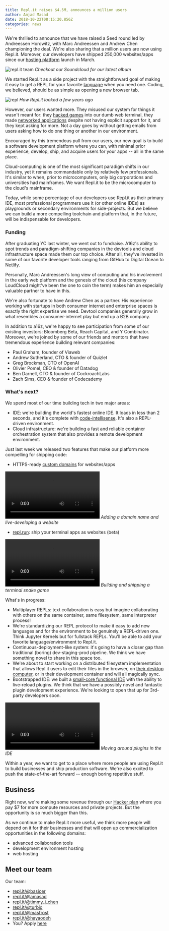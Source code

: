 ```yaml
---
title: Repl.it raises $4.5M, announces a million users
author: Amjad Masad
date: 2018-10-22T08:15:20.856Z
categories: news
---
```


We're thrilled to announce that we have raised a Seed round led by Andreessen
Horowitz, with Marc Andreessen and Andrew Chen championing the deal. We're also
sharing that a million users are now using Repl.it. Moreover,
our developers have shipped 250,000 websites/apps since our [hosting platform](/site/blog/platform) launch in March.

![repl.it team](/public/images/blog/team.png) _Checkout our Soundcloud for our latest album_

We started Repl.it as a side project with the straightforward goal of making it easy to
get a REPL for your favorite [language](/languages) when you need one. Coding,
we believed, should be as simple as opening a new browser tab.

![repl](https://i.imgur.com/xRLWGYy.png) _How Repl.it looked a few years ago_

However, our users wanted more. They misused our system for things it wasn't
meant for: they [hacked
games](https://repl.it/talk/share/I-made-Tetris-in-a-python-terminal-and-its-as-bad-as-you-think-need-help-with-flickering-screen/5986)
into our dumb web terminal, they made [networked
applications](https://repl.it/talk/share/Working-Chatroom/3741) despite not having explicit support for it, and they kept asking for more. Not a day goes by
without getting emails from users asking how to do one thing or another in our
environment.

Encouraged by this tremendous pull from our users, our new goal is to build a
software development platform where you can, with minimal prior experience,
develop, ship, and acquire users for your apps -- all in the same place.

Cloud-computing is one of the most significant paradigm shifts in our industry, yet it remains commandable only by relatively few professionals. It's similar to when, prior to microcomputers, only big corporations and universities had mainframes. We want Repl.it to be the microcomputer to the cloud's mainframe.

Today, while some percentage of our developers use Repl.it as their primary IDE, most professional programmers use it (or other online IDEs) as playgrounds or secondary environments for side-projects. But we believe we can build a more compelling toolchain and platform that, in the future, will be indispensable for developers.

### Funding

After graduating YC last winter, we went out to fundraise. A16z's ability to spot trends and paradigm-shifting companies in the devtools and cloud infrastructure space made them our top choice. After all, they've invested in some of our favorite developer tools ranging from GitHub to Digital Ocean to Netlify.

Personally, Marc Andreessen's long view of computing and his
involvement in the early web platform and the genesis of the cloud (his company LoudCloud might've been the one to coin the term) makes him an especially valuable partner to have in this.

We're also fortunate to have Andrew Chen as a partner. His experience working with startups in both consumer internet and enterprise spaces is exactly the right expertise we need. Devtool companies generally grow in what resembles a consumer-internet play but end up a B2B company.

In addition to a16z, we're happy to see participation from some of our existing investors: Bloomberg Beta, Reach Capital, and Y Combinator. Moreover, we're joined by some of our friends and mentors that have tremendous experience building relevant companies:

- Paul Graham, founder of Viaweb
- Andrew Sutherland, CTO & founder of Quizlet
- Greg Brockman, CTO of OpenAI
- Olivier Pomel, CEO & founder of Datadog
- Ben Darnell, CTO & founder of CockroachLabs
- Zach Sims, CEO & founder of Codecademy

### What's next?

We spend most of our time building tech in two major areas:

- IDE: we're building the world's fastest online IDE. It loads in less than 2 seconds, and it's complete with [code-intellisense](/site/blog/intel). It's also a REPL-driven environment.
- Cloud infrastructure: we're building a fast and reliable container orchestration
system that also provides a remote development environment.

Just last week we released two features that make our platform more compelling for shipping code:

- HTTPS-ready [custom domains](/talk/announcements/HTTPS-ready-custom-domains-for-websites-and-servers/7766) for websites/apps

<video controls webkit-playsinline="true" playsinline="" src="/public/images/blog/domains.mp4"></video>
_Adding a domain name and live-developing a website_

- [repl.run](/talk/announcements/BetaExplorers-Announcing-replrun-publish-your-terminal-apps-as-websites/7802): ship your terminal apps as websites (beta)

<video controls webkit-playsinline="true" playsinline="" src="/public/images/blog/ez.mp4"></video>
_Building and shipping a terminal snake game_

What's in progress:

- Multiplayer REPLs: text collaboration is easy but imagine collaborating with others on the same container, same filesystem, same interpreter process!
- We're standardizing our REPL protocol to make it easy to add new languages and for the environment to be genuinely a REPL-driven one. Think Jupyter Kernels but for fullstack REPLs. You'll be able to add your favorite language/environment to Repl.it.
- Continuous-deployment-like system: it's going to have a closer gap than traditional (boring) dev-staging-prod pipeline. We think we have something novel to share in this space too.
- We're about to start working on a distributed filesystem implementation that allows Repl.it users to edit their files in the browser, on [their desktop computer](https://github.com/replit/repl.sh), or in their development container and will all magically sync.
- Bootstrapped IDE: we built a [small-core functional IDE](/site/blog/IDE) with the ability to
live-reload plugins. We think that we have a possibly novel and fantastic plugin
development experience. We're looking to open that up for 3rd-party developers soon.

<video controls webkit-playsinline="true" playsinline="" src="/public/images/blog/ide.mp4?x=1"></video>
_Moving around plugins in the IDE_

Within a year, we want to get to a place where more people are using Repl.it to build businesses and ship production software. We're also excited to push the state-of-the-art forward -- enough boring repetitive stuff.

## Business

Right now, we're making some revenue through our [Hacker plan](/site/pricing) where you
pay $7 for more compute resources and private projects. But the opportunity is so much bigger than this.

As we continue to make Repl.it more useful, we think more people will depend on it for their businesses and that will open up commercialization opportunities in the following domains:

- advanced collaboration tools
- development environment hosting
- web hosting

## Meet our team

Our team:

- [repl.it/@basicer](/@basicer)
- [repl.it/@amasad](/@amasad)
- [repl.it/@timmy_i_chen](/@timmy_i_chen)
- [repl.it/@turbio](/@turbio)
- [repl.it/@masfrost](/@masfrost)
- [repl.it/@hayaodeh](/@hayaodeh)
- You? Apply [here](/jobs)

<script>document.querySelectorAll('video').forEach(v => v.playbackRate = 2)</script>